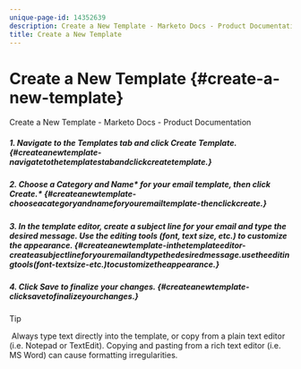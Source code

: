 ```yaml
---
unique-page-id: 14352639
description: Create a New Template - Marketo Docs - Product Documentation
title: Create a New Template
---
```


# Create a New Template {#create-a-new-template}

Create a New Template - Marketo Docs - Product Documentation

##### 1. Navigate to the Templates tab and click Create Template. {#createanewtemplate-navigatetothetemplatestabandclickcreatetemplate.}

##### 2. Choose a Category and Name* *for your email template, then click Create*.* {#createanewtemplate-chooseacategoryandnameforyouremailtemplate-thenclickcreate.}

##### 3. In the template editor, create a subject line for your email and type the desired message. Use the editing tools (font, text size, etc.) to customize the appearance. {#createanewtemplate-inthetemplateeditor-createasubjectlineforyouremailandtypethedesiredmessage.usetheeditingtools(font-textsize-etc.)tocustomizetheappearance.}

##### 4. Click Save to finalize your changes. {#createanewtemplate-clicksavetofinalizeyourchanges.}

>[!TIP]
>
>&nbsp;Always type text directly into the template, or copy from a plain text editor (i.e. Notepad or TextEdit). Copying and pasting from a rich text editor (i.e. MS Word) can cause formatting irregularities.

